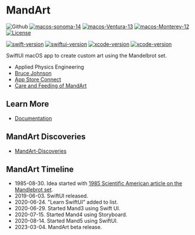 # MandArt

![Github](https://img.shields.io/badge/macOS-12%2B-brightgreen)
[![macos-sonoma-14](https://img.shields.io/badge/macos-sonoma-blue.svg)](https://www.apple.com/macos/sonoma)
[![macos-Ventura-13](https://img.shields.io/badge/macos-ventura-blue.svg)](https://www.apple.com/macos/ventura)
[![macos-Monterey-12](https://img.shields.io/badge/macos-monterey-brightgreen.svg)](https://www.apple.com/macos/monterey)
[![License](https://img.shields.io/badge/License-Apache_2.0-blue.svg)](https://opensource.org/licenses/Apache-2.0)

[![swift-version](https://img.shields.io/badge/swift-5.7-brightgreen.svg)](https://github.com/apple/swift)
[![swiftui-version](https://img.shields.io/badge/swiftui-3-brightgreen)](https://developer.apple.com/documentation/swiftui)
[![xcode-version](https://img.shields.io/badge/xcode-15-blue)](https://developer.apple.com/xcode/)
[![xcode-version](https://img.shields.io/badge/xcode-14-brightgreen)](https://developer.apple.com/xcode/)

SwiftUI macOS app to create custom art using the Mandelbrot set.

- Applied Physics Engineering
- [Bruce Johnson](https://github.com/bruceranger)
- [App Store Connect](https://appstoreconnect.apple.com)
- [Care and Feeding of MandArt](CARE_AND_FEEDING.md)

## Learn More

- [Documentation](https://denisecase.github.io/MandArt-Docs/documentation/mandart/)

## MandArt Discoveries

- [MandArt-Discoveries](https://github.com/denisecase/MandArt-Discoveries)

## MandArt Timeline

- 1985-08-30. Idea started with [1985 Scientific American article on the Mandlebrot set](https://www.scientificamerican.com/article/mandelbrot-set/). 
- 2019-06-03. SwiftUI released.
- 2020-06-24. "Learn SwiftUI" added to list.
- 2020-06-29. Started Mand3 using Swift UI.
- 2020-07-15. Started Mand4 using Storyboard. 
- 2020-08-14. Started Mand5 using SwiftUI.
- 2023-03-04. MandArt beta release.
